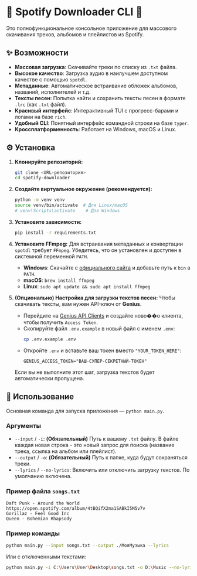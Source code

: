 # 🎵 Spotify Downloader CLI 🎵

Это полнофункциональное консольное приложение для массового скачивания треков, альбомов и плейлистов из Spotify.

## ✨ Возможности

- **Массовая загрузка**: Скачивайте треки по списку из `.txt` файла.
- **Высокое качество**: Загрузка аудио в наилучшем доступном качестве с помощью `spotdl`.
- **Метаданные**: Автоматическое встраивание обложек альбомов, названий, исполнителей и т.д.
- **Тексты песен**: Попытка найти и сохранить тексты песен в формате `.lrc` (как `.txt` файл).
- **Красивый интерфейс**: Интерактивный TUI с прогресс-барами и логами на базе `rich`.
- **Удобный CLI**: Понятный интерфейс командной строки на базе `typer`.
- **Кроссплатформенность**: Работает на Windows, macOS и Linux.

## ⚙️ Установка

1.  **Клонируйте репозиторий:**
    ```bash
    git clone <URL-репозитория>
    cd spotify-downloader
    ```

2.  **Создайте виртуальное окружение (рекомендуется):**
    ```bash
    python -m venv venv
    source venv/bin/activate  # Для Linux/macOS
    # venv\Scripts\activate    # Для Windows
    ```

3.  **Установите зависимости:**
    ```bash
    pip install -r requirements.txt
    ```

4.  **Установите FFmpeg:**
    Для встраивания метаданных и конвертации `spotdl` требует `FFmpeg`. Убедитесь, что он установлен и доступен в системной переменной `PATH`.
    - **Windows**: Скачайте с [официального сайта](https://ffmpeg.org/download.html) и добавьте путь к `bin` в `PATH`.
    - **macOS**: `brew install ffmpeg`
    - **Linux**: `sudo apt update && sudo apt install ffmpeg`

5.  **(Опционально) Настройка для загрузки текстов песен:**
    Чтобы скачивать тексты, вам нужен API-ключ от **Genius**.
    - Перейдите на [Genius API Clients](https://genius.com/api-clients) и создайте ново��о клиента, чтобы получить `Access Token`.
    - Скопируйте файл `.env.example` в новый файл с именем `.env`:
      ```bash
      cp .env.example .env
      ```
    - Откройте `.env` и вставьте ваш токен вместо `"YOUR_TOKEN_HERE"`:
      ```
      GENIUS_ACCESS_TOKEN="ВАШ-СУПЕР-СЕКРЕТНЫЙ-ТОКЕН"
      ```
    Если вы не выполните этот шаг, загрузка текстов будет автоматически пропущена.

## 🚀 Использование

Основная команда для запуска приложения — `python main.py`.

### Аргументы

- `--input` / `-i`: **(Обязательный)** Путь к вашему `.txt` файлу. В файле каждая новая строка - это новый запрос для поиска (название трека, ссылка на альбом или плейлист).
- `--output` / `-o`: **(Обязательный)** Путь к папке, куда будут сохраняться треки.
- `--lyrics` / `--no-lyrics`: Включить или отключить загрузку текстов. По умолчанию включена.

### Пример файла `songs.txt`

```
Daft Punk - Around the World
https://open.spotify.com/album/4tBQifX2ma1SABkI5M5v7v
Gorillaz - Feel Good Inc
Queen - Bohemian Rhapsody
```

### Пример команды

```bash
python main.py --input songs.txt --output ./МояМузыка --lyrics
```

Или с отключенными текстами:

```bash
python main.py -i C:\Users\User\Desktop\songs.txt -o D:\Music --no-lyrics
```
